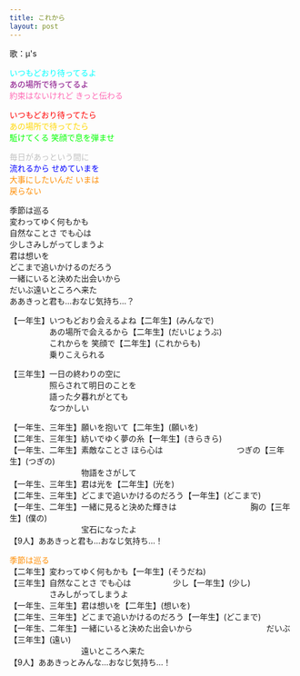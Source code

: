 ```yaml
---
title: これから
layout: post
---
```

歌：μ's

<p><font color="cyan">いつもどおり待ってるよ</font><br />
<font color="purple">あの場所で待ってるよ</font><br />
<font color="hotpink">約束はないけれど きっと伝わる</font></p>

<p><font color="red">いつもどおり待ってたら</font><br />
<font color="gold">あの場所で待ってたら</font><br />
<font color="lime">駈けてくる 笑顔で息を弾ませ</font></p>

<p><font color="silver">毎日があっという間に</font><br />
<font color="blue">流れるから せめていまを</font><br />
<font color="darkorange">大事にしたいんだ いまは<br />
戻らない</font></p>

<p>季節は巡る<br />
変わってゆく何もかも<br />
自然なことさ でも心は<br />
少しさみしがってしまうよ<br />
君は想いを<br />
どこまで追いかけるのだろう<br />
一緒にいると決めた出会いから<br />
だいぶ遠いところへ来た<br />
ああきっと君も…おなじ気持ち…？</p>

<p>【一年生】いつもどおり会えるよね【二年生】(みんなで)<br />
　　　　　あの場所で会えるから【二年生】(だいじょうぶ)<br />
　　　　　これからを 笑顔で【二年生】(これからも)<br />
　　　　　乗りこえられる</p>

<p>【三年生】一日の終わりの空に<br />
　　　　　照らされて明日のことを<br />
　　　　　語った夕暮れがとても<br />
　　　　　なつかしい</p>

<p>【一年生、三年生】願いを抱いて【二年生】(願いを)<br />
【二年生、三年生】紡いでゆく夢の糸【一年生】(きらきら)<br />
【一年生、二年生】素敵なことさ ほら心は
　　　　　　　　　つぎの【三年生】(つぎの)<br />
　　　　　　　　　物語をさがして<br />
【一年生、三年生】君は光を【二年生】(光を)<br />
【二年生、三年生】どこまで追いかけるのだろう【一年生】(どこまで)<br />
【一年生、二年生】一緒に見ると決めた輝きは
　　　　　　　　　胸の【三年生】(僕の)<br />
　　　　　　　　　宝石になったよ<br />
【9人】ああきっと君も…おなじ気持ち…！</p>

<p><font color="darkorange">季節は巡る</font><br />
【二年生】変わってゆく何もかも【一年生】(そうだね)<br />
【三年生】自然なことさ でも心は
　　　　　少し【一年生】(少し)<br />
　　　　　さみしがってしまうよ<br />
【一年生、三年生】君は想いを【二年生】(想いを)<br />
【二年生、三年生】どこまで追いかけるのだろう【一年生】(どこまで)<br />
【一年生、二年生】一緒にいると決めた出会いから
　　　　　　　　　だいぶ【三年生】(遠い)<br />
　　　　　　　　　遠いところへ来た<br />
【9人】ああきっとみんな…おなじ気持ち…！</p>